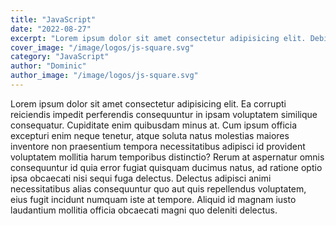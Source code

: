 ```yaml
---
title: "JavaScript"
date: "2022-08-27"
excerpt: "Lorem ipsum dolor sit amet consectetur adipisicing elit. Debitis quod corrupti numquam similique deserunt quisquam hic facilis, ipsa animi unde."
cover_image: "/image/logos/js-square.svg"
category: "JavaScript"
author: "Dominic"
author_image: "/image/logos/js-square.svg"
---
```


Lorem ipsum dolor sit amet consectetur adipisicing elit. Ea corrupti reiciendis
impedit perferendis consequuntur in ipsam voluptatem similique consequatur.
Cupiditate enim quibusdam minus at. Cum ipsum officia excepturi enim neque
tenetur, atque soluta natus molestias maiores inventore non praesentium tempora
necessitatibus adipisci id provident voluptatem mollitia harum temporibus
distinctio? Rerum at aspernatur omnis consequuntur id quia error fugiat quisquam
ducimus natus, ad ratione optio ipsa obcaecati nisi sequi fuga delectus.
Delectus adipisci animi necessitatibus alias consequuntur quo aut quis
repellendus voluptatem, eius fugit incidunt numquam iste at tempore. Aliquid id
magnam iusto laudantium mollitia officia obcaecati magni quo deleniti delectus.

